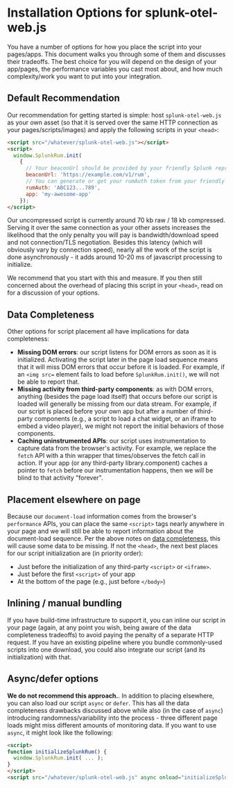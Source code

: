 # Installation Options for splunk-otel-web.js

You have a number of options for how you place the script into your pages/apps.  This document walks you through some
of them and discusses their tradeoffs.  The best choice for you will depend on the design of your app/pages, the performance
variables you cast most about, and how much complexity/work you want to put into your integration.

## Default Recommendation

Our recommendation for getting started is simple: host `splunk-otel-web.js` as your own asset
(so that it is served over the same HTTP connection as your pages/scripts/images) and apply the following scripts in
your `<head>`:

```html
<script src="/whatever/splunk-otel-web.js"></script>
<script>
  window.SplunkRum.init(
    {
      // Your beaconUrl should be provided by your friendly Splunk representative
      beaconUrl: 'https://example.com/v1/rum',
      // You can generate or get your rumAuth token from your friendly Splunk representative
      rumAuth: 'ABC123...789',
      app: 'my-awesome-app'
    });
</script>
```

Our uncompressed script is currently around 70 kb raw / 18 kb compressed.  Serving it over the same connection 
as your other assets increases the likelihood that the only penalty you will pay is bandwidth/download speed and not connection/TLS
negotiation.  Besides this latency (which will obviously vary by connection speed), nearly all the work of the script is done asynchronously - it adds around 10-20 ms of javascript processing to initialize.

We recommend that you start with this and measure.  If you then still concerned about the overhead of placing this script in your `<head>`, read on for a discussion of your options.

## Data Completeness

Other options for script placement all have implications for data completeness:

- **Missing DOM errors**: our script listens for DOM errors as soon as it is initialized.  Activating the script later in the page load sequence means that it will miss DOM errors that occur before it is loaded.  For example, if an `<img src=` element fails to load before `SplunkRum.init()`, we will not be able to report that.
- **Missing activity from third-party components**: as with DOM errors, anything (besides the page load itself) that occurs before our script is loaded will generally be missing from our data stream.  For example, if our script is placed before your own app but after a number of third-party components (e.g., a script to load a chat widget, or an iframe to embed a video player), we might not report the initial behaviors of those components.
- **Caching uninstrumented APIs**: our script uses instrumentation to capture data from the browser's activity.  For example, we replace the `fetch` API with a thin wrapper that times/observes the fetch call in action.  If your app (or any third-party library.component) caches a pointer to `fetch` before our instrumentation happens, then we will be blind to that activity "forever".

## Placement elsewhere on page

Because our `document-load` information comes from the browser's `performance` APIs, you can place the same `<script>` tags nearly anywhere in your page and we will still be able to report information about the document-load sequence.  Per the above notes on [data completeness](#data-completeness), this will cause some data to be missing.  If not the `<head>`, the next best places for our script initialization are (in priority order):

- Just before the initialization of any third-party `<script>` or `<iframe>`.
- Just before the first `<script>` of your app
- At the bottom of the page (e.g., just before `</body>`)

## Inlining / manual bundling

If you have build-time infrastructure to support it, you can inline our script in your page (again, at any point you wish, being aware of the data completeness tradeoffs) to avoid paying the penalty of a separate HTTP request.  If you have an existing pipeline where you bundle commonly-used scripts into one download, you could also integrate our script (and its initialization) with that.

## Async/defer options

**We do not recommend this approach.**.  In addition to placing elsewhere, you can also load our script `async` or `defer`.   This has all the data completeness drawbacks discussed above while also (in the case of `async`) introducing randomness/variability into the process - three different page loads might miss different amounts of monitoring data.   If you want to use `async`, it might look like the following:

```html
<script>
function initializeSplunkRum() {
  window.SplunkRum.init( ... );   
}
</script>
<script src="/whatever/splunk-otel-web.js" async onload="initializeSplunkRum()"></script>
```
